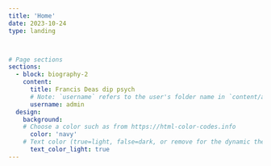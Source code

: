 ```yaml
---
title: 'Home'
date: 2023-10-24
type: landing



# Page sections
sections:
  - block: biography-2
    content:
      title: Francis Deas dip psych
      # Note: `username` refers to the user's folder name in `content/authors/`
      username: admin
  design:
    background:
    # Choose a color such as from https://html-color-codes.info
      color: 'navy'
    # Text color (true=light, false=dark, or remove for the dynamic theme color).
      text_color_light: true
---
```



